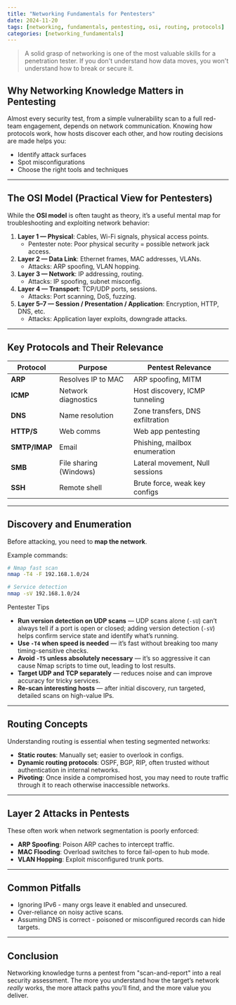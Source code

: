 ```yaml
---
title: "Networking Fundamentals for Pentesters"
date: 2024-11-20
tags: [networking, fundamentals, pentesting, osi, routing, protocols]
categories: [networking_fundamentals]
---
```


> A solid grasp of networking is one of the most valuable skills for a penetration tester. If you don't understand how data moves, you won't understand how to break or secure it.

## Why Networking Knowledge Matters in Pentesting

Almost every security test, from a simple vulnerability scan to a full red-team engagement, depends on network communication. Knowing how protocols work, how hosts discover each other, and how routing decisions are made helps you:
- Identify attack surfaces
- Spot misconfigurations
- Choose the right tools and techniques

---

## The OSI Model (Practical View for Pentesters)

While the **OSI model** is often taught as theory, it’s a useful mental map for troubleshooting and exploiting network behavior:

1. **Layer 1 — Physical**: Cables, Wi-Fi signals, physical access points.  
   - Pentester note: Poor physical security = possible network jack access.
2. **Layer 2 — Data Link**: Ethernet frames, MAC addresses, VLANs.  
   - Attacks: ARP spoofing, VLAN hopping.
3. **Layer 3 — Network**: IP addressing, routing.  
   - Attacks: IP spoofing, subnet misconfig.
4. **Layer 4 — Transport**: TCP/UDP ports, sessions.  
   - Attacks: Port scanning, DoS, fuzzing.
5. **Layer 5–7 — Session / Presentation / Application**: Encryption, HTTP, DNS, etc.  
   - Attacks: Application layer exploits, downgrade attacks.

---

## Key Protocols and Their Relevance

| Protocol      | Purpose                | Pentest Relevance                |
| ------------- | ---------------------- | -------------------------------- |
| **ARP**       | Resolves IP to MAC     | ARP spoofing, MITM               |
| **ICMP**      | Network diagnostics    | Host discovery, ICMP tunneling   |
| **DNS**       | Name resolution        | Zone transfers, DNS exfiltration |
| **HTTP/S**    | Web comms              | Web app pentesting               |
| **SMTP/IMAP** | Email                  | Phishing, mailbox enumeration    |
| **SMB**       | File sharing (Windows) | Lateral movement, Null sessions  |
| **SSH**       | Remote shell           | Brute force, weak key configs    |

---

## Discovery and Enumeration

Before attacking, you need to **map the network**.

Example commands:
```bash
# Nmap fast scan
nmap -T4 -F 192.168.1.0/24

# Service detection
nmap -sV 192.168.1.0/24
```

Pentester Tips

- **Run version detection on UDP scans** — UDP scans alone (`-sU`) can’t always tell if a port is open or closed; adding version detection (`-sV`) helps confirm service state and identify what’s running.  
- **Use `-T4` when speed is needed** — it’s fast without breaking too many timing-sensitive checks.  
- **Avoid `-T5` unless absolutely necessary** — it’s so aggressive it can cause Nmap scripts to time out, leading to lost results.  
- **Target UDP and TCP separately** — reduces noise and can improve accuracy for tricky services.  
- **Re-scan interesting hosts** — after initial discovery, run targeted, detailed scans on high-value IPs.  
---

## Routing Concepts

Understanding routing is essential when testing segmented networks:
- **Static routes**: Manually set; easier to overlook in configs.
- **Dynamic routing protocols**: OSPF, BGP, RIP, often trusted without authentication in internal networks.
- **Pivoting**: Once inside a compromised host, you may need to route traffic through it to reach otherwise inaccessible networks.

---

## Layer 2 Attacks in Pentests

These often work when network segmentation is poorly enforced:
- **ARP Spoofing**: Poison ARP caches to intercept traffic.
- **MAC Flooding**: Overload switches to force fail-open to hub mode.
- **VLAN Hopping**: Exploit misconfigured trunk ports.

---

## Common Pitfalls

- Ignoring IPv6 - many orgs leave it enabled and unsecured.
- Over-reliance on noisy active scans.
- Assuming DNS is correct - poisoned or misconfigured records can hide targets.

---

## Conclusion

Networking knowledge turns a pentest from "scan-and-report" into a real security assessment. The more you understand how the target’s network *really* works, the more attack paths you’ll find, and the more value you deliver.


